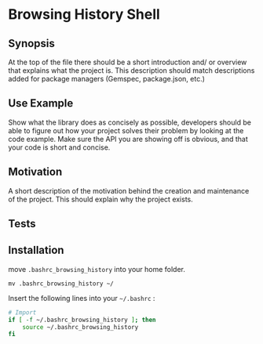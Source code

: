 # Browsing History Shell

## Synopsis

At the top of the file there should be a short introduction and/ or overview that explains what the project is. This description should match descriptions added for package managers (Gemspec, package.json, etc.)

## Use Example

Show what the library does as concisely as possible, developers should be able to figure out how your project solves their problem by looking at the code example. Make sure the API you are showing off is obvious, and that your code is short and concise.

## Motivation

A short description of the motivation behind the creation and maintenance of the project. This should explain why the project exists.

## Tests

## Installation

move `.bashrc_browsing_history` into your home folder.

```
mv .bashrc_browsing_history ~/
```

Insert the following lines into your `~/.bashrc` :

```bash
# Import 
if [ -f ~/.bashrc_browsing_history ]; then
    source ~/.bashrc_browsing_history
fi
```

